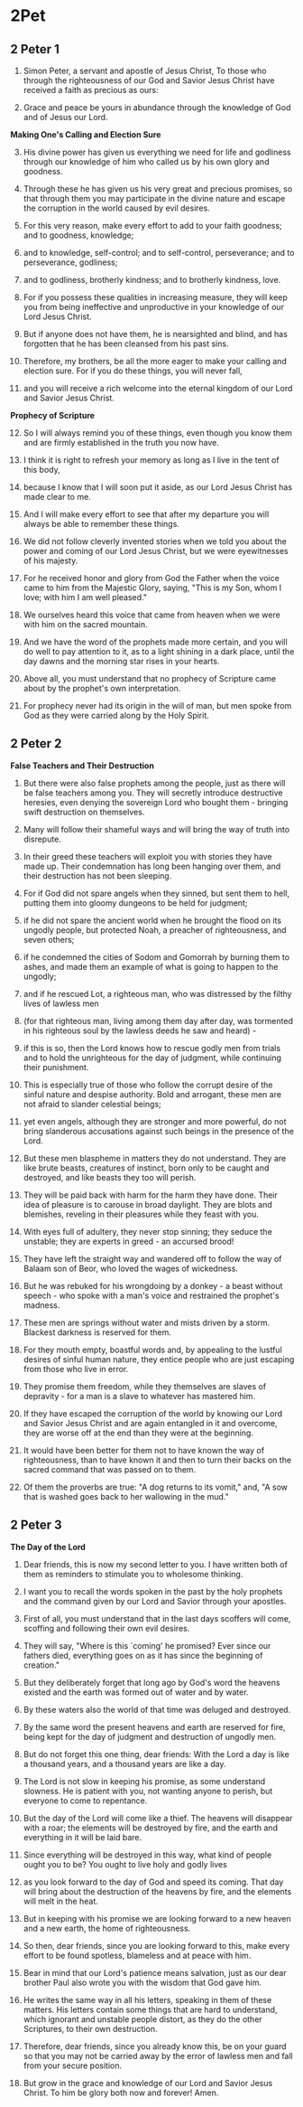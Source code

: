 # 2Pet

## 2 Peter 1

1. Simon Peter, a servant and apostle of Jesus Christ, To those who through the righteousness of our God and Savior Jesus Christ have received a faith as precious as ours:

2. Grace and peace be yours in abundance through the knowledge of God and of Jesus our Lord.

__Making One's Calling and Election Sure__

3. His divine power has given us everything we need for life and godliness through our knowledge of him who called us by his own glory and goodness.

4. Through these he has given us his very great and precious promises, so that through them you may participate in the divine nature and escape the corruption in the world caused by evil desires.

5. For this very reason, make every effort to add to your faith goodness; and to goodness, knowledge;

6. and to knowledge, self-control; and to self-control, perseverance; and to perseverance, godliness;

7. and to godliness, brotherly kindness; and to brotherly kindness, love.

8. For if you possess these qualities in increasing measure, they will keep you from being ineffective and unproductive in your knowledge of our Lord Jesus Christ.

9. But if anyone does not have them, he is nearsighted and blind, and has forgotten that he has been cleansed from his past sins.

10. Therefore, my brothers, be all the more eager to make your calling and election sure. For if you do these things, you will never fall,

11. and you will receive a rich welcome into the eternal kingdom of our Lord and Savior Jesus Christ.

__Prophecy of Scripture__

12. So I will always remind you of these things, even though you know them and are firmly established in the truth you now have.

13. I think it is right to refresh your memory as long as I live in the tent of this body,

14. because I know that I will soon put it aside, as our Lord Jesus Christ has made clear to me.

15. And I will make every effort to see that after my departure you will always be able to remember these things.

16. We did not follow cleverly invented stories when we told you about the power and coming of our Lord Jesus Christ, but we were eyewitnesses of his majesty.

17. For he received honor and glory from God the Father when the voice came to him from the Majestic Glory, saying, "This is my Son, whom I love; with him I am well pleased." 

18. We ourselves heard this voice that came from heaven when we were with him on the sacred mountain.

19. And we have the word of the prophets made more certain, and you will do well to pay attention to it, as to a light shining in a dark place, until the day dawns and the morning star rises in your hearts.

20. Above all, you must understand that no prophecy of Scripture came about by the prophet's own interpretation.

21. For prophecy never had its origin in the will of man, but men spoke from God as they were carried along by the Holy Spirit.

## 2 Peter 2

__False Teachers and Their Destruction__

1. But there were also false prophets among the people, just as there will be false teachers among you. They will secretly introduce destructive heresies, even denying the sovereign Lord who bought them - bringing swift destruction on themselves.

2. Many will follow their shameful ways and will bring the way of truth into disrepute.

3. In their greed these teachers will exploit you with stories they have made up. Their condemnation has long been hanging over them, and their destruction has not been sleeping.

4. For if God did not spare angels when they sinned, but sent them to hell, putting them into gloomy dungeons to be held for judgment;

5. if he did not spare the ancient world when he brought the flood on its ungodly people, but protected Noah, a preacher of righteousness, and seven others;

6. if he condemned the cities of Sodom and Gomorrah by burning them to ashes, and made them an example of what is going to happen to the ungodly;

7. and if he rescued Lot, a righteous man, who was distressed by the filthy lives of lawless men

8. (for that righteous man, living among them day after day, was tormented in his righteous soul by the lawless deeds he saw and heard) -

9. if this is so, then the Lord knows how to rescue godly men from trials and to hold the unrighteous for the day of judgment, while continuing their punishment. 

10. This is especially true of those who follow the corrupt desire of the sinful nature and despise authority. Bold and arrogant, these men are not afraid to slander celestial beings;

11. yet even angels, although they are stronger and more powerful, do not bring slanderous accusations against such beings in the presence of the Lord.

12. But these men blaspheme in matters they do not understand. They are like brute beasts, creatures of instinct, born only to be caught and destroyed, and like beasts they too will perish.

13. They will be paid back with harm for the harm they have done. Their idea of pleasure is to carouse in broad daylight. They are blots and blemishes, reveling in their pleasures while they feast with you. 

14. With eyes full of adultery, they never stop sinning; they seduce the unstable; they are experts in greed - an accursed brood!

15. They have left the straight way and wandered off to follow the way of Balaam son of Beor, who loved the wages of wickedness.

16. But he was rebuked for his wrongdoing by a donkey - a beast without speech - who spoke with a man's voice and restrained the prophet's madness.

17. These men are springs without water and mists driven by a storm. Blackest darkness is reserved for them.

18. For they mouth empty, boastful words and, by appealing to the lustful desires of sinful human nature, they entice people who are just escaping from those who live in error.

19. They promise them freedom, while they themselves are slaves of depravity - for a man is a slave to whatever has mastered him.

20. If they have escaped the corruption of the world by knowing our Lord and Savior Jesus Christ and are again entangled in it and overcome, they are worse off at the end than they were at the beginning.

21. It would have been better for them not to have known the way of righteousness, than to have known it and then to turn their backs on the sacred command that was passed on to them.

22. Of them the proverbs are true: "A dog returns to its vomit," and, "A sow that is washed goes back to her wallowing in the mud."

## 2 Peter 3

__The Day of the Lord__

1. Dear friends, this is now my second letter to you. I have written both of them as reminders to stimulate you to wholesome thinking.

2. I want you to recall the words spoken in the past by the holy prophets and the command given by our Lord and Savior through your apostles.

3. First of all, you must understand that in the last days scoffers will come, scoffing and following their own evil desires.

4. They will say, "Where is this `coming' he promised? Ever since our fathers died, everything goes on as it has since the beginning of creation."

5. But they deliberately forget that long ago by God's word the heavens existed and the earth was formed out of water and by water.

6. By these waters also the world of that time was deluged and destroyed.

7. By the same word the present heavens and earth are reserved for fire, being kept for the day of judgment and destruction of ungodly men.

8. But do not forget this one thing, dear friends: With the Lord a day is like a thousand years, and a thousand years are like a day.

9. The Lord is not slow in keeping his promise, as some understand slowness. He is patient with you, not wanting anyone to perish, but everyone to come to repentance.

10. But the day of the Lord will come like a thief. The heavens will disappear with a roar; the elements will be destroyed by fire, and the earth and everything in it will be laid bare. 

11. Since everything will be destroyed in this way, what kind of people ought you to be? You ought to live holy and godly lives

12. as you look forward to the day of God and speed its coming. That day will bring about the destruction of the heavens by fire, and the elements will melt in the heat.

13. But in keeping with his promise we are looking forward to a new heaven and a new earth, the home of righteousness.

14. So then, dear friends, since you are looking forward to this, make every effort to be found spotless, blameless and at peace with him.

15. Bear in mind that our Lord's patience means salvation, just as our dear brother Paul also wrote you with the wisdom that God gave him.

16. He writes the same way in all his letters, speaking in them of these matters. His letters contain some things that are hard to understand, which ignorant and unstable people distort, as they do the other Scriptures, to their own destruction.

17. Therefore, dear friends, since you already know this, be on your guard so that you may not be carried away by the error of lawless men and fall from your secure position.

18. But grow in the grace and knowledge of our Lord and Savior Jesus Christ. To him be glory both now and forever! Amen.

